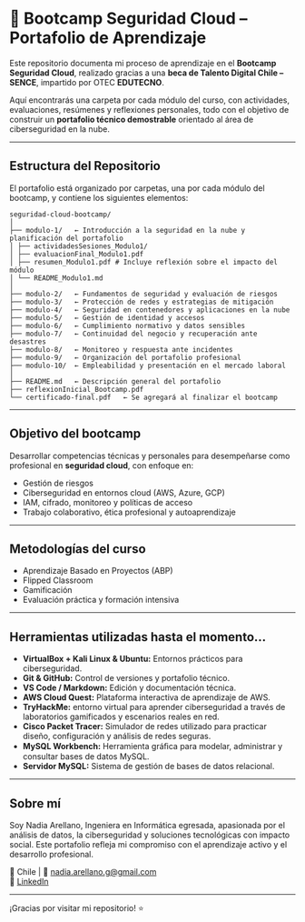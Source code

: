 
# 🚀 Bootcamp Seguridad Cloud – Portafolio de Aprendizaje

Este repositorio documenta mi proceso de aprendizaje en el **Bootcamp Seguridad Cloud**, realizado gracias a una **beca de Talento Digital Chile – SENCE**, impartido por OTEC **EDUTECNO**.

Aquí encontrarás una carpeta por cada módulo del curso, con actividades, evaluaciones, resúmenes y reflexiones personales, todo con el objetivo de construir un **portafolio técnico demostrable** orientado al área de ciberseguridad en la nube.

---

## Estructura del Repositorio

El portafolio está organizado por carpetas, una por cada módulo del bootcamp, y contiene los siguientes elementos:
```
seguridad-cloud-bootcamp/
│
├── modulo-1/   ← Introducción a la seguridad en la nube y planificación del portafolio
│ ├── actividadesSesiones_Modulo1/
│ ├── evaluacionFinal_Modulo1.pdf
│ ├── resumen_Modulo1.pdf # Incluye reflexión sobre el impacto del módulo
│ └── README_Modulo1.md
│
├── modulo-2/   ← Fundamentos de seguridad y evaluación de riesgos
├── modulo-3/   ← Protección de redes y estrategias de mitigación
├── modulo-4/   ← Seguridad en contenedores y aplicaciones en la nube
├── modulo-5/   ← Gestión de identidad y accesos
├── modulo-6/   ← Cumplimiento normativo y datos sensibles
├── modulo-7/   ← Continuidad del negocio y recuperación ante desastres
├── modulo-8/   ← Monitoreo y respuesta ante incidentes
├── modulo-9/   ← Organización del portafolio profesional
├── modulo-10/  ← Empleabilidad y presentación en el mercado laboral
│
├── README.md   ← Descripción general del portafolio
├── reflexionInicial_Bootcamp.pdf
└── certificado-final.pdf   ← Se agregará al finalizar el bootcamp
```
---

## Objetivo del bootcamp

Desarrollar competencias técnicas y personales para desempeñarse como profesional en **seguridad cloud**, con enfoque en:
- Gestión de riesgos
- Ciberseguridad en entornos cloud (AWS, Azure, GCP)
- IAM, cifrado, monitoreo y políticas de acceso
- Trabajo colaborativo, ética profesional y autoaprendizaje

---

## Metodologías del curso

- Aprendizaje Basado en Proyectos (ABP)
- Flipped Classroom
- Gamificación
- Evaluación práctica y formación intensiva

---

## Herramientas utilizadas hasta el momento...
- **VirtualBox + Kali Linux & Ubuntu:** Entornos prácticos para ciberseguridad.
- **Git & GitHub:** Control de versiones y portafolio técnico.
- **VS Code / Markdown:** Edición y documentación técnica.
- **AWS Cloud Quest:** Plataforma interactiva de aprendizaje de AWS.
- **TryHackMe:** entorno virtual para aprender ciberseguridad a través de laboratorios gamificados y escenarios reales en red.
- **Cisco Packet Tracer:** Simulador de redes utilizado para practicar diseño, configuración y análisis de redes seguras.
- **MySQL Workbench:** Herramienta gráﬁca para modelar, administrar y consultar bases de datos MySQL.
- **Servidor MySQL:** Sistema de gestión de bases de datos relacional.
---

## Sobre mí

Soy Nadia Arellano, Ingeniera en Informática egresada, apasionada por el análisis de datos, la ciberseguridad  y soluciones tecnológicas con impacto social. Este portafolio refleja mi compromiso con el aprendizaje activo y el desarrollo profesional.

📍 Chile | 📧 nadia.arellano.g@gmail.com  
🔗 [LinkedIn](https://www.linkedin.com/in/nadia-aracelly-arellano-gonz%C3%A1lez-426aa721/)  

---

¡Gracias por visitar mi repositorio! ⭐
